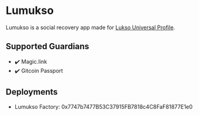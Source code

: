 # Lumukso

Lumukso is a social recovery app made for [Lukso Universal Profile](https://docs.lukso.tech/guides/universal-profile/create-profile/).

## Supported Guardians

- ✔️ Magic.link
- ✔️ Gitcoin Passport

## Deployments

- Lumukso Factory: 0x7747b7477B53C37915FB7818c4C8FaF81877E1e0
